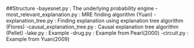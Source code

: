 ##Structure
        -bayesnet.py : The underlying probability engine
        -most_relevant_explanation.py : MRE finding algorithm (Yuan)
        -explanation_tree.py : Finding explanation using explanation tree algorithm (Flores)
        -causal_explanation_tree.py : Causal explanation tree algorithm (Pellet)
        -lake.py : Example 
        -drug.py : Example from Pearl(2000)
        -circuit.py : Example from Yuan(2009)
